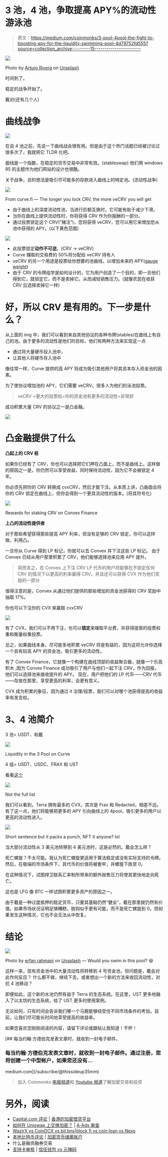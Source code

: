 # 3 池，4 池，争取提高 APY%的流动性游泳池

> 原文：<https://medium.com/coinmonks/3-pool-4pool-the-fight-to-boosting-apy-for-the-liquidity-swimming-pool-4d79752fd555?source=collection_archive---------15----------------------->

![](img/965154781c1e0ba5d382e5d4b858f34a.png)

Photo by [Arturo Rivera](https://unsplash.com/@arivera2015?utm_source=medium&utm_medium=referral) on [Unsplash](https://unsplash.com?utm_source=medium&utm_medium=referral)

时间到了。

稳定的战争开始了。

戴对(还有几个人)

# **曲线战争**

![](img/20a90e2efc28a0135e2d21764305999c.png)

在说 4 池之前，先说一下曲线战会很有用。但是由于这个热门话题已经被讨论过很多次了，我就把它 TLDR 化吧。

曲线是一个指数，在稳定的货币交易中非常有效。(stableswap)
他们用 windows 95 的主题作为他们网站的设计也很酷。

关于战争，总的想法是吸引尽可能多的存款进入曲线上的特定池。(流动性战争)

![](img/4bccd9aef08b6ba91e0404e8ea3b51a0.png)

From curve.fi — The longer you lock CRV, the more veCRV you will get

*   由于曲线上的深度流动性池，当进行巨额互换时，它可能有助于减少下滑。
*   当你在曲线上提供流动性时，你将获得 CRV 作为你报酬的一部分。
*   通过投票锁定这个 CRV(“赌注”)，您将获得 veCRV，您可以用它来增加您从池中获得的 APY。(以下黄色范围)

![](img/911f9355c920719dbe1b806b3c67341f.png)

*   此投票锁定**动作不可逆**。(CRV → veCRV)
*   Curve 赚取的交易费的 50%将分配给 veCRV 持有人
*   veCRV 的另一个用途是投票给你想要的池曲线，以增加未来的 APY([gauge weight](https://dao.curve.fi/gaugeweight))
*   由于 CRV 的令牌组学是如何设计的，它为用户创造了一个目的，即一旦他们得到它，就锁定它，而不是卖掉它。从而减轻销售压力。(就像农民在收获 CRV 后选择卖掉它一样)

# 好，所以 CRV 是有用的。下一步是什么？

从上面的 img 中，我们可以看到来自其他协议的各种令牌(stables)在曲线上有自己的池。由于更多的流动性是他们的目标，他们有两种方法来实现这一点

*   通过将大量硬币投入池中，
*   让其他人将硬币存入池中

像往常一样，Curve 提供的高 APY 将成为吸引其他用户将其资本存入资金池的因素。

为了使协议增加池的 APY，它们需要 veCRV。很多人为他们的泳池投票。

> veCRV =更大的投票权=你的资金池有更多的流动性=非常好

成功积累大量 CRV 的协议之一是凸金融。

![](img/29611ff62a609ae2f451f12669fdcda9.png)

# 凸金融提供了什么

**凸起上的 CRV 桩**

如果你已经有了 CRV，你也可以选择把它们押在凸面上，而不是曲线上。这样做的原因之一是，你仍然可以享受收益，同时保持流动性，因为它不会被锁定 4 年。

你必须先把你的 CRV 转换成 cvxCRV，然后才能下注。从本质上讲，凸曲面会将你的 CRV 锁定在曲线上，但你会得到一个更具流动性的版本。(将其符号化)

![](img/1d2ae6663090219373118c8da0538a0b.png)

Rewards for staking CRV on Convex Finance

**上凸的流动性提供者**

对于那些希望获得那些提高 APY 利率，但没有足够的 CRV 锁定，你可以这样做，利用凸。

一旦你从 Curve 得到 LP 标记，你就可以去 Convex 并下注这些 LP 标记。
由于 Convex 已经从用户那里积累了 CRV，他们能够选择池来应用 APY 提升。

> 简而言之，在 Convex 上下注 CRV LP 代币的用户将能够在不锁定任何 CRV 的情况下以更高的利率赢得 CRV，并且还可以获得 CVX 作为他们奖励的一部分

值得注意的是，Convex 从通过他们提供的那些增加的资金池获得的 CRV 奖励中抽取 17%。

你也可以下注你的 CVX 来赢取 cvxCRV

![](img/8572e59c982b20b4e05fcf92891cae0f.png)

有了 CVX，我们可以不用下注，也可以**锁定**来赚取平台费，并获得提案的投票权重和衡量权重投票。

总之，如果曲线本身。尽可能多地积累 veCRV 将是有益的，因为这将允许你选择一个具有较高 APY 的资金池，吸引更多的流动性。

有了 Convex Finance，它就像一个构建在曲线顶部的收益聚合器，就像一个乐高积木
,因为 Convex Finance 成功吸引了用户与他们一起下注 CRV，作为回报，他们可以选择池来接收提升的 APY。
现在，用户把他们的 LP 代币——CRV 代币——存放在那里，享受更高的利率，会更有意义。

CVX 成为积累的象征，因为通过 it 治理/投票，我们可以对哪个池获得提高的收益率有发言权。

# 3、4 池简介

3 池= USDT、和戴

![](img/fea420e76809cfb0b8a86b3bc2b7af0d.png)

Liquidity in the 3 Pool on Curve

4 组= USDT、USDC、FRAX 和 UST

看看[这个](https://daocvx.com/leaderboard/)

![](img/92823d64c974878e2e510894a77ed58f.png)

Not the full list

我们可以看到，Terra 拥有最多的 CVX，其次是 Frax 和 Redacted，相差不远。有了这一点，他们将能够把更多的 APY 引向曲线上的 4pool，吸引更多的用户以更高的流动性进入。

![](img/2ce759ca6e8dadf674abbc87b07a8223.png)

Short sentence but it packs a punch, NFT it anyone? lol

当大部分流动性从 3 美元池转移到 4 美元池时，这是必然的。戴会怎么样？

死亡螺旋？不太可能。我认为死亡螺旋更适用于算法稳定或没有实际支持的令牌。然后，在极端的市场条件下，其代币的价值将被套牢，并螺旋下跌至 0。

在这种情况下，试图捍卫联系汇率制所带来的额外抛售压力将使其更快地走向死亡。

这也是 LFG 像 BTC 一样试图积累更多资产的原因之一。

由于戴是一种过度抵押的稳定货币，只要其基础仍然“健全”，戴在那里就仍然有价值。如果市场状况证明足够糟糕，脱钩似乎更有可能，而不是死亡螺旋到 0。但如果发生这种情况，它也不会无法从中恢复。

# 结论

![](img/f57480c9284c5b87e244ae8133d7c5e9.png)

Photo by [erfan rahmani](https://unsplash.com/@eeeerfan?utm_source=medium&utm_medium=referral) on [Unsplash](https://unsplash.com?utm_source=medium&utm_medium=referral) — Would you swim in this pool? 😆

这样一来，现有资金池中的大量流动性将转移到 4 号资金池，但问题是，戴会对此作何反应？
什么都不做，继续下去，或者想出一个新的方法来收回流动性，对抗 4 池移动？

即便如此，这个新的水池仍然有益于 Terra 的生态系统。在这里，UST 更多地融入了以太坊的生态系统，给了 UST 更多的使用案例。

无论如何，只有时间会告诉我们哪一个马厩能够经受住不同市场条件的考验。目前，让我们尽可能长时间地享受提高的收益率。

如果您喜欢您刚刚阅读的内容，请留下评论或跟帖让我知道！干杯！

[](/subscribe/@thissideup35mm) [## 每当约翰·方德伯克发表文章时，就收到一封电子邮件。

### 每当约翰·方德伯克发表文章时，就收到一封电子邮件。通过注册，您将创建一个中型帐户，如果您还没有…

medium.com](/subscribe/@thissideup35mm) 

> 加入 Coinmonks [电报频道](https://t.me/coincodecap)和 [Youtube 频道](https://www.youtube.com/c/coinmonks/videos)了解加密交易和投资

# 另外，阅读

*   [Capital.com 评论](https://coincodecap.com/capital-com-review) | [香港的加密借贷平台](https://coincodecap.com/crypto-lending-hong-kong)
*   [如何在 Uniswap 上交换加密？](https://coincodecap.com/swap-crypto-on-uniswap) | [A-Ads 审查](https://coincodecap.com/a-ads-review)
*   [WazirX vs CoinDCX vs bit bns](/coinmonks/wazirx-vs-coindcx-vs-bitbns-149f4f19a2f1)|[block fi vs coin loan vs Nexo](/coinmonks/blockfi-vs-coinloan-vs-nexo-cb624635230d)
*   [本地比特币评论](/coinmonks/localbitcoins-review-6cc001c6ed56) | [加密货币储蓄账户](https://coincodecap.com/cryptocurrency-savings-accounts)
*   什么是融资融券交易
*   [支持卡审核](https://coincodecap.com/uphold-card-review) | [信任钱包 vs 元掩码](https://coincodecap.com/trust-wallet-vs-metamask)